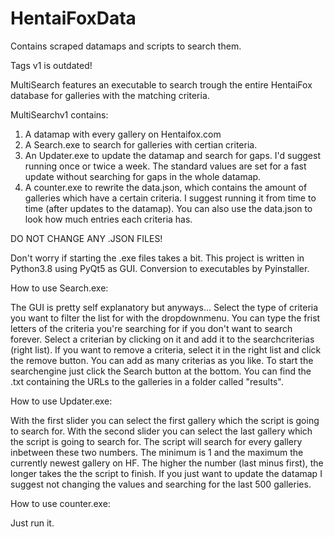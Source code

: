 # HentaiFoxData
Contains scraped datamaps and scripts to search them.

Tags v1 is outdated!

MultiSearch features an executable to search trough the entire HentaiFox database for galleries with the matching criteria.

MultiSearchv1 contains:
1. A datamap with every gallery on Hentaifox.com
2. A Search.exe to search for galleries with certian criteria.
3. An Updater.exe to update the datamap and search for gaps. I'd suggest running once or twice a week. The standard values are set for a fast update without searching for gaps in the whole datamap.
4. A counter.exe to rewrite the data.json, which contains the amount of galleries which have a certain criteria. I suggest running it from time to time (after updates to the datamap). You can also use the data.json to look how much entries each criteria has.

DO NOT CHANGE ANY .JSON FILES!

Don't worry if starting the .exe files takes a bit. 
This project is written in Python3.8 using PyQt5 as GUI. Conversion to executables by Pyinstaller.


How to use Search.exe:

The GUI is pretty self explanatory but anyways...
Select the type of criteria you want to filter the list for with the dropdownmenu.
You can type the frist letters of the criteria you're searching for if you don't want to search forever.
Select a criterian by clicking on it and add it to the searchcriterias (right list).
If you want to remove a criteria, select it in the right list and click the remove button.
You can add as many criterias as you like.
To start the searchengine just click the Search button at the bottom.
You can find the .txt containing the URLs to the galleries in a folder called "results".

How to use Updater.exe:

With the first slider you can select the first gallery which the script is going to search for.
With the second slider you can select the last gallery which the script is going to search for.
The script will search for every gallery inbetween these two numbers. The minimum is 1 and the maximum the currently newest gallery on HF.
The higher the number (last minus first), the longer takes the the script to finish. If you just want to update the datamap I suggest not changing the values and searching for the last 500 galleries.

How to use counter.exe:

Just run it.
